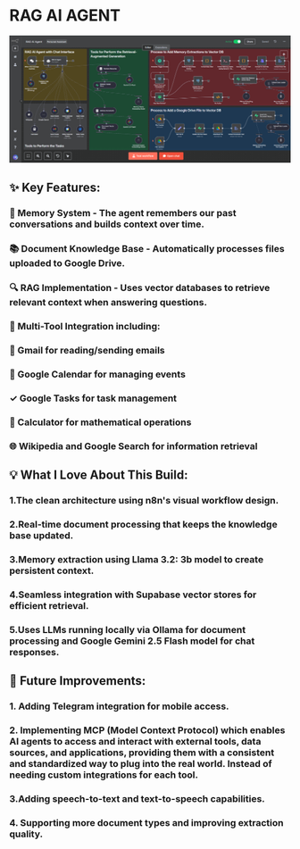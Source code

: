 # RAG AI AGENT

![Project Screenshot](Workflow.png)

## ✨ Key Features:
### 🧠 Memory System - The agent remembers our past conversations and builds context over time.
### 📚 Document Knowledge Base - Automatically processes files uploaded to Google Drive.
### 🔍 RAG Implementation - Uses vector databases to retrieve relevant context when answering questions.
### 🤖 Multi-Tool Integration including:
### 📧 Gmail for reading/sending emails
### 📅 Google Calendar for managing events
### ✓ Google Tasks for task management
### 🔢 Calculator for mathematical operations
### 🌐 Wikipedia and Google Search for information retrieval

## 💡 What I Love About This Build:
### 1.The clean architecture using n8n's visual workflow design.
### 2.Real-time document processing that keeps the knowledge base updated.
### 3.Memory extraction using Llama 3.2: 3b model to create persistent context.
### 4.Seamless integration with Supabase vector stores for efficient retrieval.
### 5.Uses LLMs running locally via Ollama for document processing and Google Gemini 2.5 Flash model for chat responses.

## 🔮 Future Improvements:
### 1. Adding Telegram integration for mobile access.
### 2. Implementing MCP (Model Context Protocol) which enables AI agents to access and interact with external tools, data sources, and applications, providing them with a consistent and standardized way to plug into the real world. Instead of needing custom integrations for each tool.
### 3.Adding speech-to-text and text-to-speech capabilities.
### 4. Supporting more document types and improving extraction quality.
